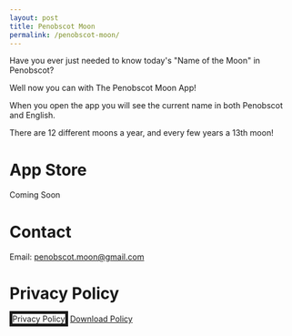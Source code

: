 ```yaml
---
layout: post
title: Penobscot Moon
permalink: /penobscot-moon/
---
```


Have you ever just needed to know today's "Name of the Moon" in Penobscot?

Well now you can with The Penobscot Moon App!

When you open the app you will see the current name in both Penobscot and English.

There are 12 different moons a year, and every few years a 13th moon!

# App Store
Coming Soon

# Contact

Email: [penobscot.moon@gmail.com](mailto:penobscot.moon@gmail.com)

# Privacy Policy

<object data='{{ "assets/docs/privacy-policy.pdf" | absolute_url }}' width="50%" height="50%" type='application/pdf' name="Privacy Policy" border="5">Privacy Policy</object>
<a href='{{ "assets/docs/privacy-policy.pdf" | absolute_url }}'>Download Policy</a>





